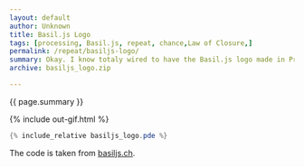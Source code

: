 ```yaml
---   
layout: default
author: Unknown
title: Basil.js Logo
tags: [processing, Basil.js, repeat, chance,Law of Closure,]
permalink: /repeat/basiljs-logo/
summary: Okay. I know totaly wired to have the Basil.js logo made in Processing. The right tool for the right job. Processing handles the creation of animations way better then Basil.js does
archive: basiljs_logo.zip

---  
```


<div class="hero">{{ page.summary }}</div>

<!-- more -->

{% include out-gif.html %}

```java
{% include_relative basiljs_logo.pde %}
```

The code is taken from [basiljs.ch](http://basiljs.ch/).  
